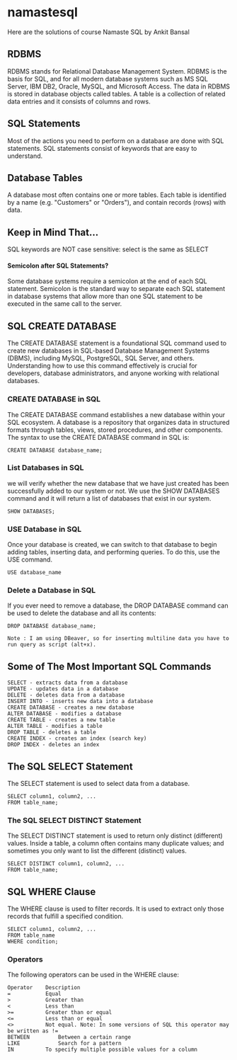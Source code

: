 # namastesql
Here are the solutions of course Namaste SQL by Ankit Bansal

## RDBMS
RDBMS stands for Relational Database Management System.
RDBMS is the basis for SQL, and for all modern database systems such as MS SQL Server, IBM DB2, Oracle, MySQL, and Microsoft Access.
The data in RDBMS is stored in database objects called tables. A table is a collection of related data entries and it consists of columns and rows.

## SQL Statements
Most of the actions you need to perform on a database are done with SQL statements.
SQL statements consist of keywords that are easy to understand.

## Database Tables
A database most often contains one or more tables. Each table is identified by a name (e.g. "Customers" or "Orders"), and contain records (rows) with data.

## Keep in Mind That...
SQL keywords are NOT case sensitive: select is the same as SELECT

#### Semicolon after SQL Statements?
Some database systems require a semicolon at the end of each SQL statement.
Semicolon is the standard way to separate each SQL statement in database systems that allow more than one SQL statement to be executed in the same call to the server.

## SQL CREATE DATABASE
The CREATE DATABASE statement is a foundational SQL command used to create new databases in SQL-based Database Management Systems (DBMS), including MySQL, PostgreSQL, SQL Server, and others. Understanding how to use this command effectively is crucial for developers, database administrators, and anyone working with relational databases.

### CREATE DATABASE in SQL
The CREATE DATABASE command establishes a new database within your SQL ecosystem. A database is a repository that organizes data in structured formats through tables, views, stored procedures, and other components.
The syntax to use the CREATE DATABASE command in SQL is:
```
CREATE DATABASE database_name;
```
### List Databases in SQL
we will verify whether the new database that we have just created has been successfully added to our system or not. 
We use the SHOW DATABASES command and it will return a list of databases that exist in our system.
```
SHOW DATABASES;
```
### USE Database in SQL
Once your database is created, we can switch to that database to begin adding tables, inserting data, and performing queries. To do this, use the USE command.
```
USE database_name
```
### Delete a Database in SQL
If you ever need to remove a database, the DROP DATABASE command can be used to delete the database and all its contents:
```
DROP DATABASE database_name;
```

```
Note : I am using DBeaver, so for inserting multiline data you have to run query as script (alt+x).
```

## Some of The Most Important SQL Commands
```
SELECT - extracts data from a database
UPDATE - updates data in a database
DELETE - deletes data from a database
INSERT INTO - inserts new data into a database
CREATE DATABASE - creates a new database
ALTER DATABASE - modifies a database
CREATE TABLE - creates a new table
ALTER TABLE - modifies a table
DROP TABLE - deletes a table
CREATE INDEX - creates an index (search key)
DROP INDEX - deletes an index
```

## The SQL SELECT Statement
The SELECT statement is used to select data from a database.
```
SELECT column1, column2, ...
FROM table_name;
```
### The SQL SELECT DISTINCT Statement
The SELECT DISTINCT statement is used to return only distinct (different) values.
Inside a table, a column often contains many duplicate values; and sometimes you only want to list the different (distinct) values.
```
SELECT DISTINCT column1, column2, ...
FROM table_name;
```

## SQL WHERE Clause
The WHERE clause is used to filter records.
It is used to extract only those records that fulfill a specified condition.
```
SELECT column1, column2, ...
FROM table_name
WHERE condition;
```
### Operators
The following operators can be used in the WHERE clause:
```
Operator	Description	
=	        Equal	
>	        Greater than	
<	        Less than	
>=	        Greater than or equal	
<=	        Less than or equal	
<>	        Not equal. Note: In some versions of SQL this operator may be written as !=	
BETWEEN	        Between a certain range	
LIKE	        Search for a pattern	
IN	        To specify multiple possible values for a column
```
